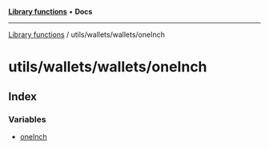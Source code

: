 [**Library functions**](../../../../README.md) • **Docs**

***

[Library functions](../../../../modules.md) / utils/wallets/wallets/oneInch

# utils/wallets/wallets/oneInch

## Index

### Variables

- [oneInch](variables/oneInch.md)
